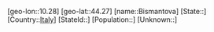 ﻿---
location: [44.27,10.28]
type: City
tags:
- geo/City


SpocWebEntityId: 29202
isDeleted: false
confidential: public

---
[geo-lon::10.28]
[geo-lat::44.27]
[name::Bismantova]
[State::]
[Country::[Italy](geo/Continent/Europe/Italy.md)]
[StateId::]
[Population::]
[Unknown::]

